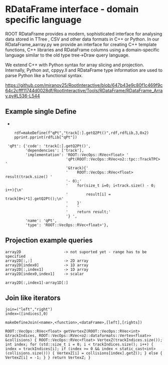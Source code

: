 # RDataFrame interface - domain specific language

ROOT RDataFrame provides a modern, sophisticated interface for analysing data stored in TTree , CSV and other data 
formats in C++ or Python.
In our RDataFrame_aarray.py we provide an interface for creating C++ template functions, C++ 
libraries and RDataFrame columns using a domain-specific language similar to the old type tree->Draw query language.

We extend C++ with Python syntax for array slicing and projection. Internally, Python ast, cppyy.ll and 
RDataFrame type information are used to parse Python like a functional syntax.

https://github.com/miranov25/RootInteractive/blob/647b43e9c80f1c469f9c64c2cfff11744d0028df/RootInteractive/Tools/RDataFrame/RDataFrame_Array.py#L536-L544


## Example single Define
* 
```
    rdf=makeDefine(f"qPt","track[:].getQ2Pt()",rdf,rdfLib,3,0x2)
    pprint.pprint(rdfLib["qPt"])
```
```
 'qPt': {'code': 'track[:].getQ2Pt()',
         'dependencies': ['track'],
         'implementation': 'ROOT::VecOps::RVec<float> '
                           'qPt(ROOT::VecOps::RVec<o2::tpc::TrackTPC> '
                           '&track){'
                           '    ROOT::VecOps::RVec<float> result(track.size() '
                           '- 0);'
                           '    for(size_t i=0; i<track.size() - 0; i++){\n'
                           '        result[i] = track[0+i*1].getQ2Pt();\n'
                           '    }'
                           '    '
                           '    return result;'
                           '} ',
         'name': 'qPt',
         'type': 'ROOT::VecOps::RVec<float>'},
```

## Projection example queries
```
array2D                   -> not suported yet - range has to be specified
array2D[:,:]              -> 2D array
array2D[index0]           -> 1D array
array2D[:,index1]         -> 1D array
array2D[index0,index1]    -> scalar
```
```
array2D[:,index1]-array1D[:]
```



## Join like iterators
```
join=("left","right")
index=([indices],0)
```

```
makeDefineJoin(<name>,<function>,<dataFrame>,[left],[rights])
```

`ROOT::VecOps::RVec<float>
getVertexZ(ROOT::VecOps::RVec<int> &trackIndices,
           ROOT::VecOps::RVec<o2::dataformats::Vertex<float>> &collisions) {
  ROOT::VecOps::RVec<float> VertexZ(trackIndices.size());
  int index;
  for (std::size_t i = 0; i < trackIndices.size(); i++) {
    index = trackIndices[i];
    if (index >= 0 && index < static_cast<int>(collisions.size())) {
      VertexZ[i] = collisions[index].getZ();
    } else {
      VertexZ[i] = -1;
    }
  }
  return VertexZ;
}`
